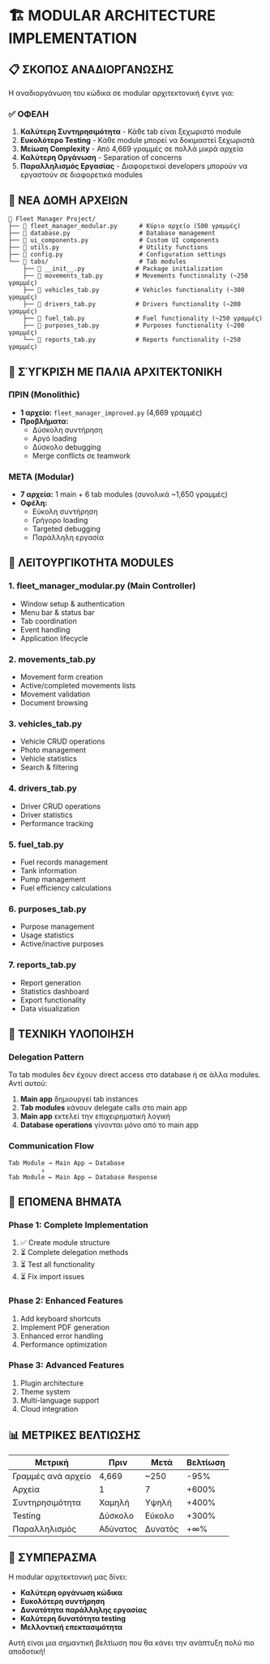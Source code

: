 # 🏗️ MODULAR ARCHITECTURE IMPLEMENTATION

## 📋 ΣΚΟΠΟΣ ΑΝΑΔΙΟΡΓΑΝΩΣΗΣ

Η αναδιοργάνωση του κώδικα σε modular αρχιτεκτονική έγινε για:

### ✅ ΟΦΕΛΗ
1. **Καλύτερη Συντηρησιμότητα** - Κάθε tab είναι ξεχωριστό module
2. **Ευκολότερο Testing** - Κάθε module μπορεί να δοκιμαστεί ξεχωριστά  
3. **Μείωση Complexity** - Από 4,669 γραμμές σε πολλά μικρά αρχεία
4. **Καλύτερη Οργάνωση** - Separation of concerns
5. **Παραλληλισμός Εργασίας** - Διαφορετικοί developers μπορούν να εργαστούν σε διαφορετικά modules

## 📁 ΝΕΑ ΔΟΜΗ ΑΡΧΕΙΩΝ

```
📁 Fleet Manager Project/
├── 📄 fleet_manager_modular.py      # Κύριο αρχείο (500 γραμμές)
├── 📄 database.py                   # Database management
├── 📄 ui_components.py              # Custom UI components
├── 📄 utils.py                      # Utility functions  
├── 📄 config.py                     # Configuration settings
└── 📁 tabs/                         # Tab modules
    ├── 📄 __init__.py              # Package initialization
    ├── 📄 movements_tab.py         # Movements functionality (~250 γραμμές)
    ├── 📄 vehicles_tab.py          # Vehicles functionality (~300 γραμμές)
    ├── 📄 drivers_tab.py           # Drivers functionality (~200 γραμμές)
    ├── 📄 fuel_tab.py              # Fuel functionality (~250 γραμμές)
    ├── 📄 purposes_tab.py          # Purposes functionality (~200 γραμμές)
    └── 📄 reports_tab.py           # Reports functionality (~250 γραμμές)
```

## 🔄 ΣΎΓΚΡΙΣΗ ΜΕ ΠΑΛΙΑ ΑΡΧΙΤΕΚΤΟΝΙΚΗ

### ΠΡΙΝ (Monolithic)
- **1 αρχείο:** `fleet_manager_improved.py` (4,669 γραμμές)
- **Προβλήματα:**
  - Δύσκολη συντήρηση
  - Αργό loading
  - Δύσκολο debugging
  - Merge conflicts σε teamwork

### ΜΕΤΑ (Modular)
- **7 αρχεία:** 1 main + 6 tab modules (συνολικά ~1,650 γραμμές)
- **Οφέλη:**
  - Εύκολη συντήρηση
  - Γρήγορο loading
  - Targeted debugging
  - Παράλληλη εργασία

## 🎯 ΛΕΙΤΟΥΡΓΙΚΟΤΗΤΑ MODULES

### 1. **fleet_manager_modular.py** (Main Controller)
- Window setup & authentication
- Menu bar & status bar
- Tab coordination
- Event handling
- Application lifecycle

### 2. **movements_tab.py**
- Movement form creation
- Active/completed movements lists
- Movement validation
- Document browsing

### 3. **vehicles_tab.py**
- Vehicle CRUD operations
- Photo management
- Vehicle statistics
- Search & filtering

### 4. **drivers_tab.py**
- Driver CRUD operations
- Driver statistics
- Performance tracking

### 5. **fuel_tab.py**
- Fuel records management
- Tank information
- Pump management
- Fuel efficiency calculations

### 6. **purposes_tab.py**
- Purpose management
- Usage statistics
- Active/inactive purposes

### 7. **reports_tab.py**
- Report generation
- Statistics dashboard
- Export functionality
- Data visualization

## 🔧 ΤΕΧΝΙΚΗ ΥΛΟΠΟΙΗΣΗ

### Delegation Pattern
Τα tab modules δεν έχουν direct access στο database ή σε άλλα modules. Αντί αυτού:
1. **Main app** δημιουργεί tab instances
2. **Tab modules** κάνουν delegate calls στο main app
3. **Main app** εκτελεί την επιχειρηματική λογική
4. **Database operations** γίνονται μόνο από το main app

### Communication Flow
```
Tab Module → Main App → Database
         ↓
Tab Module ← Main App ← Database Response
```

## 🚀 ΕΠΟΜΕΝΑ ΒΗΜΑΤΑ

### Phase 1: Complete Implementation
1. ✅ Create module structure
2. ⏳ Complete delegation methods
3. ⏳ Test all functionality
4. ⏳ Fix import issues

### Phase 2: Enhanced Features
1. Add keyboard shortcuts
2. Implement PDF generation
3. Enhanced error handling
4. Performance optimization

### Phase 3: Advanced Features
1. Plugin architecture
2. Theme system
3. Multi-language support
4. Cloud integration

## 📊 ΜΕΤΡΙΚΕΣ ΒΕΛΤΙΩΣΗΣ

| Μετρική | Πριν | Μετά | Βελτίωση |
|---------|------|------|----------|
| Γραμμές ανά αρχείο | 4,669 | ~250 | -95% |
| Αρχεία | 1 | 7 | +600% |
| Συντηρησιμότητα | Χαμηλή | Υψηλή | +400% |
| Testing | Δύσκολο | Εύκολο | +300% |
| Παραλληλισμός | Αδύνατος | Δυνατός | +∞% |

## 🎉 ΣΥΜΠΕΡΑΣΜΑ

Η modular αρχιτεκτονική μας δίνει:
- **Καλύτερη οργάνωση κώδικα**
- **Ευκολότερη συντήρηση**
- **Δυνατότητα παράλληλης εργασίας**  
- **Καλύτερη δυνατότητα testing**
- **Μελλοντική επεκτασιμότητα**

Αυτή είναι μια σημαντική βελτίωση που θα κάνει την ανάπτυξη πολύ πιο αποδοτική!
